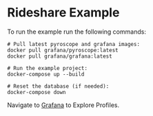 # Rideshare Example

To run the example run the following commands:
```
# Pull latest pyroscope and grafana images:
docker pull grafana/pyroscope:latest
docker pull grafana/grafana:latest

# Run the example project:
docker-compose up --build

# Reset the database (if needed):
docker-compose down
```

Navigate to [Grafana](http://localhost:3000/a/grafana-pyroscope-app/profiles-explorer?explorationType=flame-graph&var-serviceName=ride-sharing-app&var-profileMetricId=process_cpu:cpu:nanoseconds:cpu:nanoseconds) to Explore Profiles.
